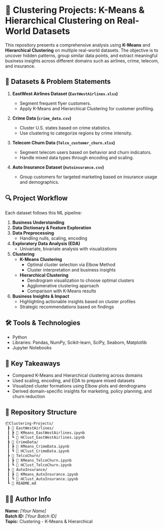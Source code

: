 # 🧠 Clustering Projects: K-Means & Hierarchical Clustering on Real-World Datasets

This repository presents a comprehensive analysis using **K-Means** and **Hierarchical Clustering** on multiple real-world datasets. The objective is to uncover hidden patterns, group similar data points, and extract meaningful business insights across different domains such as airlines, crime, telecom, and insurance.

## 📁 Datasets & Problem Statements

1. **EastWest Airlines Dataset (`EastWestAirlines.xlsx`)**  
   - Segment frequent flyer customers.  
   - Apply K-Means and Hierarchical Clustering for customer profiling.

2. **Crime Data (`crime_data.csv`)**  
   - Cluster U.S. states based on crime statistics.  
   - Use clustering to categorize regions by crime intensity.

3. **Telecom Churn Data (`Telco_customer_churn.xlsx`)**  
   - Segment telecom users based on behavior and churn indicators.  
   - Handle mixed data types through encoding and scaling.

4. **Auto Insurance Dataset (`Autoinsurance.csv`)**  
   - Group customers for targeted marketing based on insurance usage and demographics.

## 🔍 Project Workflow

Each dataset follows this ML pipeline:

1. **Business Understanding**
2. **Data Dictionary & Feature Exploration**
3. **Data Preprocessing**
   - Handling nulls, scaling, encoding
4. **Exploratory Data Analysis (EDA)**
   - Univariate, bivariate analysis with visualizations
5. **Clustering**
   - **K-Means Clustering**
     - Optimal cluster selection via Elbow Method
     - Cluster interpretation and business insights
   - **Hierarchical Clustering**
     - Dendrogram visualization to choose optimal clusters
     - Agglomerative clustering approach
     - Comparison with K-Means results
6. **Business Insights & Impact**
   - Highlighting actionable insights based on cluster profiles
   - Strategic recommendations based on findings

## 🛠️ Tools & Technologies

- Python
- Libraries: Pandas, NumPy, Scikit-learn, SciPy, Seaborn, Matplotlib
- Jupyter Notebooks

## 📌 Key Takeaways

- Compared K-Means and Hierarchical clustering across domains
- Used scaling, encoding, and EDA to prepare mixed datasets
- Visualized cluster formations using Elbow plots and dendrograms
- Derived domain-specific insights for marketing, policy planning, and churn reduction

## 📂 Repository Structure

```bash
📦Clustering-Projects/
 ┣ 📁 EastWestAirlines/
 ┃ ┣ 📄 KMeans_EastWestAirlines.ipynb
 ┃ ┗ 📄 HClust_EastWestAirlines.ipynb
 ┣ 📁 CrimeData/
 ┃ ┣ 📄 KMeans_CrimeData.ipynb
 ┃ ┗ 📄 HClust_CrimeData.ipynb
 ┣ 📁 TelcoChurn/
 ┃ ┣ 📄 KMeans_TelcoChurn.ipynb
 ┃ ┗ 📄 HClust_TelcoChurn.ipynb
 ┣ 📁 AutoInsurance/
 ┃ ┣ 📄 KMeans_AutoInsurance.ipynb
 ┃ ┗ 📄 HClust_AutoInsurance.ipynb
 ┗ 📄 README.md
```

## 🙋‍♂️ Author Info

**Name:** _[Your Name]_  
**Batch ID:** _[Your Batch ID]_  
**Topic:** Clustering - K-Means & Hierarchical